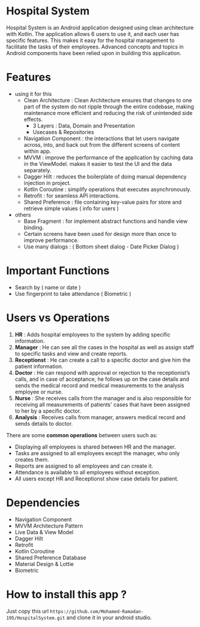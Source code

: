 # Hospital System 
Hospital System is an Android application designed using clean architecture with Kotlin. 
The application allows 6 users to use it, and each user has specific features. 
This makes it easy for the hospital management to facilitate the tasks of their employees. 
Advanced concepts and topics in Android components have been relied upon in building this application.

# Features 
* using it for this
  - Clean Architecture : Clean Architecture ensures that changes to one part of the system do not ripple through the entire codebase, making maintenance more efficient and reducing the risk of unintended side effects.
     * 3 Layers : Data, Domain and Presentation
     * Usecases & Repositories
  - Navigation Component : the interactions that let users navigate across, into, and back out from the different screens of content within app.
  - MVVM : improve the performance of the application by caching data in the ViewModel.
           makes it easier to test the UI and the data separately.
  - Dagger Hilt : reduces the boilerplate of doing manual dependency injection in project.
  - Kotlin Coroutine : simplify operations that executes asynchronously.
  - Retrofit : for seamless API interactions.
  - Shared Preference : file containing key-value pairs for store and retrieve simple values ( info for users ) 
* others
  - Base Fragment : for implement abstract functions and handle view binding.
  - Certain screens have been used for design more than once to improve performance.
  - Use many dialogs : ( Bottom sheet dialog - Date Picker Dialog )

# Important Functions
 - Search by ( name or date )
 - Use fingerprint to take attendance ( Biometric )

# Users vs Operations
1)  **HR** : Adds hospital employees to the system by adding specific information.
2)  **Manager** : He can see all the cases in the hospital as well as assign staff to specific tasks and view and create reports.
3)  **Receptionst** : He can create a call to a specific doctor and give him the patient information.
4)  **Doctor** : He can respond with approval or rejection to the receptionist’s calls, and in case of acceptance, 
  he follows up on the case details and sends the medical record and medical measurements to the analysis employee or nurse.
5)  **Nurse** : She receives calls from the manager and is also responsible for receiving all measurements of patients' cases that have been assigned to her by a specific doctor.
6)  **Analysis** : Receives calls from manager, answers medical record and sends details to doctor.

There are some **common operations** between users such as:
- Displaying all employees is shared between HR and the manager.
- Tasks are assigned to all employees except the manager, who only creates them.
- Reports are assigned to all employees and can create it.
- Attendance is available to all employees without exception.
- All users except HR and Receptionst show case details for patient.

# Dependencies
 - Navigation Component
 - MVVM Architecture Pattern
 - Live Data & View Model
 - Dagger Hilt
 - Retrofit
 - Kotlin Coroutine
 - Shared Preference Database
 - Material Design & Lottie
 - Biometric

# How to install this app ?
 Just copy this url ``` https://github.com/Mohamed-Ramadan-195/HospitalSystem.git ``` and clone it in your android studio. 
